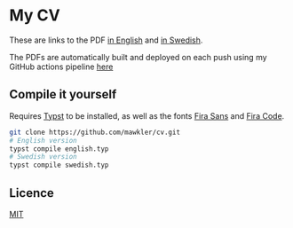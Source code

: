 # My CV

These are links to the PDF [in English](https://github.com/mawkler/cv/releases/download/latest/english.pdf) and [in Swedish](https://github.com/mawkler/cv/releases/download/latest/swedish.pdf).

The PDFs are automatically built and deployed on each push using my GitHub actions pipeline [here](./.github/workflows/bulid-cv.yaml)

## Compile it yourself

Requires [Typst](https://github.com/typst/typst) to be installed, as well as the fonts [Fira Sans](https://github.com/mozilla/Fira) and [Fira Code](https://github.com/tonsky/FiraCode).

```sh
git clone https://github.com/mawkler/cv.git
# English version
typst compile english.typ
# Swedish version
typst compile swedish.typ
```

## Licence

[MIT](./LICENSE)
